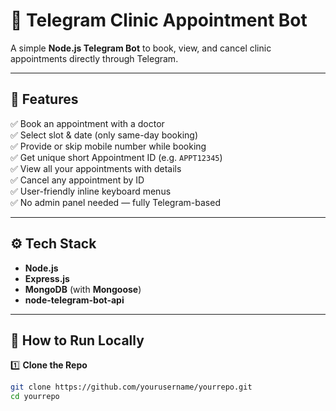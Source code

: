# 🏥 Telegram Clinic Appointment Bot

A simple **Node.js Telegram Bot** to book, view, and cancel clinic appointments directly through Telegram.

---

## 📌 Features

✅ Book an appointment with a doctor  
✅ Select slot & date (only same-day booking)  
✅ Provide or skip mobile number while booking  
✅ Get unique short Appointment ID (e.g. `APPT12345`)  
✅ View all your appointments with details  
✅ Cancel any appointment by ID  
✅ User-friendly inline keyboard menus  
✅ No admin panel needed — fully Telegram-based

---

## ⚙️ Tech Stack

- **Node.js**
- **Express.js**
- **MongoDB** (with **Mongoose**)
- **node-telegram-bot-api**

---

## 🚀 How to Run Locally

1️⃣ **Clone the Repo**
```bash
git clone https://github.com/yourusername/yourrepo.git
cd yourrepo
